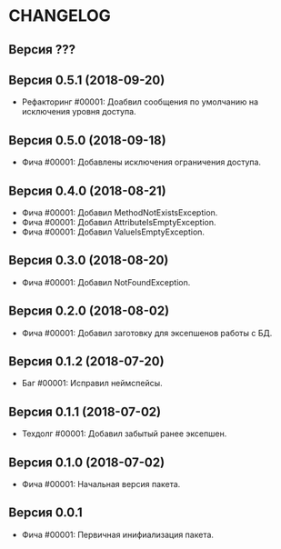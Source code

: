 CHANGELOG
====================


Версия ???
--------------------


Версия 0.5.1 (2018-09-20)
--------------------
 - Рефакторинг #00001: Доабвил сообщения по умолчанию на исключения уровня доступа.


Версия 0.5.0 (2018-09-18)
--------------------
 - Фича #00001: Добавлены исключения ограничения доступа.


Версия 0.4.0 (2018-08-21)
--------------------
 - Фича #00001: Добавил MethodNotExistsException.
 - Фича #00001: Добавил AttributeIsEmptyException.
 - Фича #00001: Добавил ValueIsEmptyException.


Версия 0.3.0 (2018-08-20)
--------------------
 - Фича #00001: Добавил NotFoundException.


Версия 0.2.0 (2018-08-02)
--------------------
 - Фича #00001: Добавил заготовку для эксепшенов работы с БД.


Версия 0.1.2 (2018-07-20)
--------------------
 - Баг #00001: Исправил неймспейсы.


Версия 0.1.1 (2018-07-02)
--------------------
 - Техдолг #00001: Добавил забытый ранее эксепшен.


Версия 0.1.0 (2018-07-02)
--------------------
 - Фича #00001: Начальная версия пакета.


Версия 0.0.1
--------------------
 - Фича #00001: Первичная инифиализация пакета.
